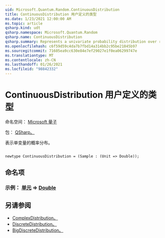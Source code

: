 ```yaml
---
uid: Microsoft.Quantum.Random.ContinuousDistribution
title: ContinuousDistribution 用户定义的类型
ms.date: 1/23/2021 12:00:00 AM
ms.topic: article
qsharp.kind: udt
qsharp.namespace: Microsoft.Quantum.Random
qsharp.name: ContinuousDistribution
qsharp.summary: Represents a univariate probability distribution over real numbers.
ms.openlocfilehash: c6f59d59c4da7b7fbd14a314bb2c95be21845b97
ms.sourcegitcommit: 71605ea9cc630e84e7ef29027e1f0ea06299747e
ms.translationtype: MT
ms.contentlocale: zh-CN
ms.lasthandoff: 01/26/2021
ms.locfileid: "98842332"
---
```

# <a name="continuousdistribution-user-defined-type"></a>ContinuousDistribution 用户定义的类型

命名空间： [Microsoft 量子](xref:Microsoft.Quantum.Random)

包： [QSharp。](https://nuget.org/packages/Microsoft.Quantum.QSharp.Core)


表示单变量的概率分布。

```qsharp

newtype ContinuousDistribution = (Sample : (Unit => Double));
```



## <a name="named-items"></a>命名项

### <a name="sample--unit--double"></a>示例： [单元](xref:microsoft.quantum.lang-ref.unit) => [Double](xref:microsoft.quantum.lang-ref.double) 



## <a name="see-also"></a>另请参阅

- [ComplexDistribution。](xref:Microsoft.Quantum.Random.ComplexDistribution)
- [DiscreteDistribution。](xref:Microsoft.Quantum.Random.DiscreteDistribution)
- [BigDiscreteDistribution。](xref:Microsoft.Quantum.Random.BigDiscreteDistribution)